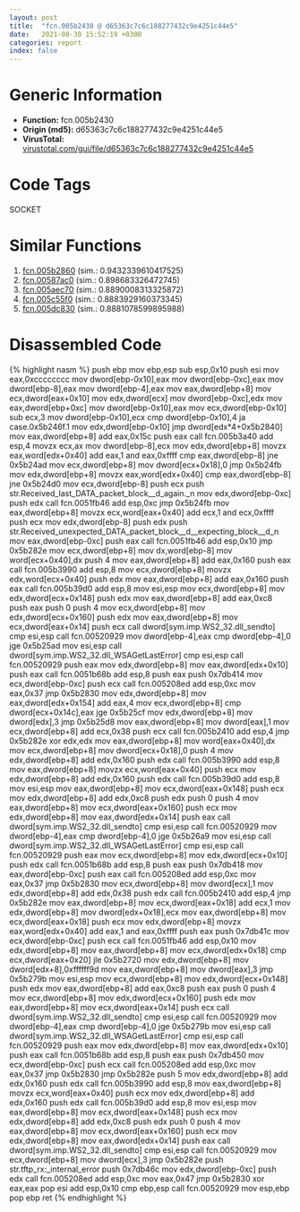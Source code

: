 ```yaml
---
layout: post
title:  "fcn.005b2430 @ d65363c7c6c188277432c9e4251c44e5"
date:   2021-08-30 15:52:19 +0300
categories: report
index: false
---
```


# Generic Information
- **Function:** fcn.005b2430
- **Origin (md5):** d65363c7c6c188277432c9e4251c44e5
- **VirusTotal:** [virustotal.com/gui/file/d65363c7c6c188277432c9e4251c44e5][virustotal_ref]

# Code Tags
<span class="tag" id="SOCKET">SOCKET</span>


# Similar Functions

1. [fcn.005b2860][similar_1_ref] (sim.: 0.9432339610417525)
2. [fcn.00587ac0][similar_2_ref] (sim.: 0.898683326472745)
3. [fcn.005aec70][similar_3_ref] (sim.: 0.8890008313325872)
4. [fcn.005c55f0][similar_4_ref] (sim.: 0.8883929160373345)
5. [fcn.005dc830][similar_5_ref] (sim.: 0.8881078599895988)


# Disassembled Code

{% highlight nasm %}
push ebp
mov ebp,esp
sub esp,0x10
push esi
mov eax,0xcccccccc
mov dword[ebp-0x10],eax
mov dword[ebp-0xc],eax
mov dword[ebp-8],eax
mov dword[ebp-4],eax
mov eax,dword[ebp+8]
mov ecx,dword[eax+0x10]
mov edx,dword[ecx]
mov dword[ebp-0xc],edx
mov eax,dword[ebp+0xc]
mov dword[ebp-0x10],eax
mov ecx,dword[ebp-0x10]
sub ecx,3
mov dword[ebp-0x10],ecx
cmp dword[ebp-0x10],4
ja case.0x5b246f.1
mov edx,dword[ebp-0x10]
jmp dword[edx*4+0x5b2840]
mov eax,dword[ebp+8]
add eax,0x15c
push eax
call fcn.005b3a40
add esp,4
movzx ecx,ax
mov dword[ebp-8],ecx
mov edx,dword[ebp+8]
movzx eax,word[edx+0x40]
add eax,1
and eax,0xffff
cmp eax,dword[ebp-8]
jne 0x5b24ad
mov ecx,dword[ebp+8]
mov dword[ecx+0x18],0
jmp 0x5b24fb
mov edx,dword[ebp+8]
movzx eax,word[edx+0x40]
cmp eax,dword[ebp-8]
jne 0x5b24d0
mov ecx,dword[ebp-8]
push ecx
push str.Received_last_DATA_packet_block__d_again._n
mov edx,dword[ebp-0xc]
push edx
call fcn.0051fb46
add esp,0xc
jmp 0x5b24fb
mov eax,dword[ebp+8]
movzx ecx,word[eax+0x40]
add ecx,1
and ecx,0xffff
push ecx
mov edx,dword[ebp-8]
push edx
push str.Received_unexpected_DATA_packet_block__d__expecting_block__d_n
mov eax,dword[ebp-0xc]
push eax
call fcn.0051fb46
add esp,0x10
jmp 0x5b282e
mov ecx,dword[ebp+8]
mov dx,word[ebp-8]
mov word[ecx+0x40],dx
push 4
mov eax,dword[ebp+8]
add eax,0x160
push eax
call fcn.005b3990
add esp,8
mov ecx,dword[ebp+8]
movzx edx,word[ecx+0x40]
push edx
mov eax,dword[ebp+8]
add eax,0x160
push eax
call fcn.005b39d0
add esp,8
mov esi,esp
mov ecx,dword[ebp+8]
mov edx,dword[ecx+0x148]
push edx
mov eax,dword[ebp+8]
add eax,0xc8
push eax
push 0
push 4
mov ecx,dword[ebp+8]
mov edx,dword[ecx+0x160]
push edx
mov eax,dword[ebp+8]
mov ecx,dword[eax+0x14]
push ecx
call dword[sym.imp.WS2_32.dll_sendto]
cmp esi,esp
call fcn.00520929
mov dword[ebp-4],eax
cmp dword[ebp-4],0
jge 0x5b25ad
mov esi,esp
call dword[sym.imp.WS2_32.dll_WSAGetLastError]
cmp esi,esp
call fcn.00520929
push eax
mov edx,dword[ebp+8]
mov eax,dword[edx+0x10]
push eax
call fcn.0051b68b
add esp,8
push eax
push 0x7db414
mov ecx,dword[ebp-0xc]
push ecx
call fcn.005208ed
add esp,0xc
mov eax,0x37
jmp 0x5b2830
mov edx,dword[ebp+8]
mov eax,dword[edx+0x154]
add eax,4
mov ecx,dword[ebp+8]
cmp dword[ecx+0x14c],eax
jge 0x5b25cf
mov edx,dword[ebp+8]
mov dword[edx],3
jmp 0x5b25d8
mov eax,dword[ebp+8]
mov dword[eax],1
mov ecx,dword[ebp+8]
add ecx,0x38
push ecx
call fcn.005b2410
add esp,4
jmp 0x5b282e
xor edx,edx
mov eax,dword[ebp+8]
mov word[eax+0x40],dx
mov ecx,dword[ebp+8]
mov dword[ecx+0x18],0
push 4
mov edx,dword[ebp+8]
add edx,0x160
push edx
call fcn.005b3990
add esp,8
mov eax,dword[ebp+8]
movzx ecx,word[eax+0x40]
push ecx
mov edx,dword[ebp+8]
add edx,0x160
push edx
call fcn.005b39d0
add esp,8
mov esi,esp
mov eax,dword[ebp+8]
mov ecx,dword[eax+0x148]
push ecx
mov edx,dword[ebp+8]
add edx,0xc8
push edx
push 0
push 4
mov eax,dword[ebp+8]
mov ecx,dword[eax+0x160]
push ecx
mov edx,dword[ebp+8]
mov eax,dword[edx+0x14]
push eax
call dword[sym.imp.WS2_32.dll_sendto]
cmp esi,esp
call fcn.00520929
mov dword[ebp-4],eax
cmp dword[ebp-4],0
jge 0x5b26a9
mov esi,esp
call dword[sym.imp.WS2_32.dll_WSAGetLastError]
cmp esi,esp
call fcn.00520929
push eax
mov ecx,dword[ebp+8]
mov edx,dword[ecx+0x10]
push edx
call fcn.0051b68b
add esp,8
push eax
push 0x7db418
mov eax,dword[ebp-0xc]
push eax
call fcn.005208ed
add esp,0xc
mov eax,0x37
jmp 0x5b2830
mov ecx,dword[ebp+8]
mov dword[ecx],1
mov edx,dword[ebp+8]
add edx,0x38
push edx
call fcn.005b2410
add esp,4
jmp 0x5b282e
mov eax,dword[ebp+8]
mov ecx,dword[eax+0x18]
add ecx,1
mov edx,dword[ebp+8]
mov dword[edx+0x18],ecx
mov eax,dword[ebp+8]
mov ecx,dword[eax+0x18]
push ecx
mov edx,dword[ebp+8]
movzx eax,word[edx+0x40]
add eax,1
and eax,0xffff
push eax
push 0x7db41c
mov ecx,dword[ebp-0xc]
push ecx
call fcn.0051fb46
add esp,0x10
mov edx,dword[ebp+8]
mov eax,dword[ebp+8]
mov ecx,dword[edx+0x18]
cmp ecx,dword[eax+0x20]
jle 0x5b2720
mov edx,dword[ebp+8]
mov dword[edx+8],0xffffff9d
mov eax,dword[ebp+8]
mov dword[eax],3
jmp 0x5b279b
mov esi,esp
mov ecx,dword[ebp+8]
mov edx,dword[ecx+0x148]
push edx
mov eax,dword[ebp+8]
add eax,0xc8
push eax
push 0
push 4
mov ecx,dword[ebp+8]
mov edx,dword[ecx+0x160]
push edx
mov eax,dword[ebp+8]
mov ecx,dword[eax+0x14]
push ecx
call dword[sym.imp.WS2_32.dll_sendto]
cmp esi,esp
call fcn.00520929
mov dword[ebp-4],eax
cmp dword[ebp-4],0
jge 0x5b279b
mov esi,esp
call dword[sym.imp.WS2_32.dll_WSAGetLastError]
cmp esi,esp
call fcn.00520929
push eax
mov edx,dword[ebp+8]
mov eax,dword[edx+0x10]
push eax
call fcn.0051b68b
add esp,8
push eax
push 0x7db450
mov ecx,dword[ebp-0xc]
push ecx
call fcn.005208ed
add esp,0xc
mov eax,0x37
jmp 0x5b2830
jmp 0x5b282e
push 5
mov edx,dword[ebp+8]
add edx,0x160
push edx
call fcn.005b3990
add esp,8
mov eax,dword[ebp+8]
movzx ecx,word[eax+0x40]
push ecx
mov edx,dword[ebp+8]
add edx,0x160
push edx
call fcn.005b39d0
add esp,8
mov esi,esp
mov eax,dword[ebp+8]
mov ecx,dword[eax+0x148]
push ecx
mov edx,dword[ebp+8]
add edx,0xc8
push edx
push 0
push 4
mov eax,dword[ebp+8]
mov ecx,dword[eax+0x160]
push ecx
mov edx,dword[ebp+8]
mov eax,dword[edx+0x14]
push eax
call dword[sym.imp.WS2_32.dll_sendto]
cmp esi,esp
call fcn.00520929
mov ecx,dword[ebp+8]
mov dword[ecx],3
jmp 0x5b282e
push str.tftp_rx:_internal_error
push 0x7db46c
mov edx,dword[ebp-0xc]
push edx
call fcn.005208ed
add esp,0xc
mov eax,0x47
jmp 0x5b2830
xor eax,eax
pop esi
add esp,0x10
cmp ebp,esp
call fcn.00520929
mov esp,ebp
pop ebp
ret
{% endhighlight %}


[similar_1_ref]: /report/fcn.005b2860@d65363c7c6c188277432c9e4251c44e5
[similar_2_ref]: /report/fcn.00587ac0@d65363c7c6c188277432c9e4251c44e5
[similar_3_ref]: /report/fcn.005aec70@d65363c7c6c188277432c9e4251c44e5
[similar_4_ref]: /report/fcn.005c55f0@d65363c7c6c188277432c9e4251c44e5
[similar_5_ref]: /report/fcn.005dc830@d65363c7c6c188277432c9e4251c44e5
[virustotal_ref]: https://www.virustotal.com/gui/file/d65363c7c6c188277432c9e4251c44e5